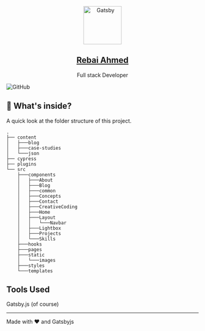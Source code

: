 <p align="center">
  <a href="https://rebaiahmed.github.io/">
    <img alt="Gatsby" src="./src/static/logo_noalpha.svg" width="100" />
    <h2 align="center">Rebai Ahmed</h2>
  </a>
</p> 
<p align="center">Full stack Developer</p>

![GitHub](https://img.shields.io/github/license/anuraghazra/anuraghazra.github.io)




## :open_file_folder: What's inside?

A quick look at the folder structure of this project.

    .
    ├── content
    │   ├───blog
    │   ├───case-studies
    │   └───json
    ├── cypress
    ├── plugins
    └── src
        ├───components
        │   ├───About
        │   ├───Blog
        │   ├───common
        │   ├───Concepts
        │   ├───Contact
        │   ├───CreativeCoding
        │   ├───Home
        │   ├───Layout
        │   │   └───Navbar
        │   ├───Lightbox
        │   ├───Projects
        │   └───Skills
        ├───hooks
        ├───pages
        ├───static
        │   └───images
        ├───styles
        └───templates


## Tools Used

 Gatsby.js (of course)



------

Made with :heart: and Gatsbyjs
